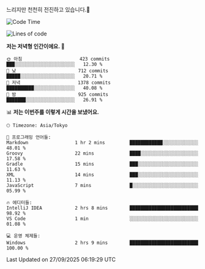 느리지만 천천히 전진하고 있습니다.🐢

<!--START_SECTION:waka-->
![Code Time](http://img.shields.io/badge/Code%20Time-1%2C670%20hrs%2012%20mins-blue)

![Lines of code](https://img.shields.io/badge/%EC%A0%80%EB%8A%94%20%EC%97%AC%ED%83%9C%EA%B9%8C%EC%A7%80%20-940.6%20thousand%20%EC%A4%84%EC%9D%98%20%EC%BD%94%EB%93%9C%EB%A5%BC%20%EC%9E%91%EC%84%B1%ED%96%88%EC%96%B4%EC%9A%94.-blue)

**저는 저녁형 인간이에요. 🦉** 

```text
🌞 아침                     423 commits         ███░░░░░░░░░░░░░░░░░░░░░░   12.30 % 
🌆 낮　                     712 commits         █████░░░░░░░░░░░░░░░░░░░░   20.71 % 
🌃 저녁                     1378 commits        ██████████░░░░░░░░░░░░░░░   40.08 % 
🌙 밤　                     925 commits         ███████░░░░░░░░░░░░░░░░░░   26.91 % 
```


📊 **저는 이번주를 이렇게 시간을 보냈어요.** 

```text
🕑︎ Timezone: Asia/Tokyo

💬 프로그래밍 언어들: 
Markdown                 1 hr 2 mins         ████████████░░░░░░░░░░░░░   48.01 % 
Groovy                   22 mins             ████░░░░░░░░░░░░░░░░░░░░░   17.58 % 
Gradle                   15 mins             ███░░░░░░░░░░░░░░░░░░░░░░   11.63 % 
XML                      14 mins             ███░░░░░░░░░░░░░░░░░░░░░░   11.13 % 
JavaScript               7 mins              █░░░░░░░░░░░░░░░░░░░░░░░░   05.99 % 

🔥 에디터들: 
IntelliJ IDEA            2 hrs 8 mins        █████████████████████████   98.92 % 
VS Code                  1 min               ░░░░░░░░░░░░░░░░░░░░░░░░░   01.08 % 

💻 운영 체제들: 
Windows                  2 hrs 9 mins        █████████████████████████   100.00 % 
```


 Last Updated on 27/09/2025 06:19:29 UTC
<!--END_SECTION:waka-->
